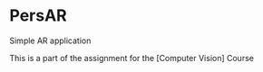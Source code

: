 # PersAR
 Simple AR application
 
 This is a part of the assignment for the [Computer Vision] Course
